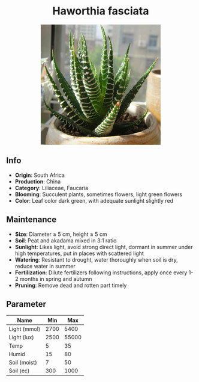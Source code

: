 <h1 align='center'>Haworthia fasciata</h1>
<p align="center">
    <img 
        align='center'
        width='320'
        src="../images/haworthia fasciata.png" 
        alt='Haworthia fasciata' />
</p>

## Info

 - **Origin**: South Africa
 - **Production**: China
 - **Category**: Liliaceae, Faucaria
 - **Blooming**: Succulent plants, sometimes flowers, light green flowers
 - **Color**: Leaf color dark green, with adequate sunlight slightly red

## Maintenance

 - **Size**: Diameter ≥ 5 cm, height ≥ 5 cm
 - **Soil**: Peat and akadama mixed in 3:1 ratio
 - **Sunlight**: Likes light, avoid strong direct light, dormant in summer under high temperatures, put in places with scattered light
 - **Watering**: Resistant to drought, water thoroughly when soil is dry, reduce water in summer
 - **Fertilization**: Dilute fertilizers following instructions,  apply once every 1-2 months in spring and autumn
 - **Pruning**: Remove dead and rotten part timely

## Parameter

| Name         | Min  | Max   |
|--------------|------|-------|
| Light (mmol) | 2700 | 5400  |
| Light (lux)  | 2500 | 55000 |
| Temp         | 5    | 35    |
| Humid        | 15   | 80    |
| Soil (moist) | 7   | 50    |
| Soil (ec)    | 300  | 1000  |
